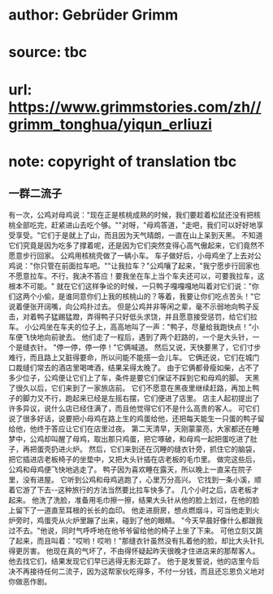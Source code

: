 # author: Gebrüder Grimm
# source: tbc
# url: https://www.grimmstories.com/zh//grimm_tonghua/yiqun_erliuzi
# note: copyright of translation tbc

## 一群二流子 

有一次，公鸡对母鸡说："现在正是核桃成熟的时候，我们要趁着松鼠还没有把核桃全部吃完，赶紧进山去吃个够。""对呀，"母鸡答道，"走吧，我们可以好好地享受享受。"它们于是就上了山，而且因为天气晴朗，一直在山上呆到天黑。
不知道它们究竟是因为吃多了撑着呢，还是因为它们突然变得心高气傲起来，它们竟然不愿意步行回家。
公鸡用核桃壳做了一辆小车。
车子做好后，小母鸡坐了上去对公鸡说："你只管在前面拉车吧。""让我拉车？"公鸡嚷了起来，"我宁愿步行回家也不愿意拉车。不行，我决不答应！要我坐在车上当个车夫还可以，可要我拉车，这根本不可能。"
就在它们这样争论的时候，一只鸭子嘎嘎嘎地叫着对它们说："你们这两个小偷，是谁同意你们上我的核桃山的？等着，我要让你们吃点苦头！"它说着便张开阔嘴，向公鸡扑过去。
但是公鸡并非等闲之辈，毫不示弱地向鸭子反击，对着鸭子猛踢猛蹬，弄得鸭子只好低头求饶，并且愿意接受惩罚，给它们拉车。
小公鸡坐在车夫的位子上，高高地叫了一声："鸭子，尽量给我跑快点！"小车便飞快地向前驶去。
他们走了一程后，遇到了两个赶路的，一个是大头针，一个是缝衣针。
"停一停，停一停！"它俩喊道。
然后又说，天快要黑了，它们寸步难行，而且路上又脏得要命，所以问能不能搭一会儿车。
它俩还说，它们在城门口裁缝们常去的酒店里喝啤酒，结果呆得太晚了。
由于它俩都骨瘦如柴，占不了多少位子，公鸡便让它们上了车，条件是要它们保证不踩到它和母鸡的脚。
天黑了很久以后，它们来到了一家旅店前。
它们不愿意在黑夜里继续赶路，再加上鸭子的脚力又不行，跑起来已经是左摇右摆，它们便进了店里。
店主人起初提出了许多异议，说什么店已经住满了，而且他觉得它们不是什么高贵的客人。
可它们说了很多好话，说要把小母鸡在路上生的鸡蛋给他，还把每天能生一只蛋的鸭子留给他，他终于答应让它们在店里过夜。
第二天清早，天刚蒙蒙亮，大家都还在睡梦中，公鸡却叫醒了母鸡，取出那只鸡蛋，把它啄破，和母鸡一起把蛋吃进了肚子，再把蛋壳扔进火炉。
然后，它们来到还在沉睡的缝衣针旁，抓住它的脑袋，把它插进店老板椅子的坐垫中，又把大头针插在店老板的毛巾里。
做完这些后，公鸡和母鸡便飞快地逃走了。
鸭子因为喜欢睡在露天，所以晚上一直呆在院子里，没有进屋。
它听到公鸡和母鸡逃跑了，心里万分高兴。
它找到一条小溪，顺着它游了下去--这种旅行的方法当然要比拉车快多了。
几个小时之后，店老板才起来。
他洗了洗脸，准备用毛巾擦一擦，结果大头针从他的脸上划过，在他的脸上留下了一道直至耳根的长长的血印。
他走进厨房，想点燃烟斗，可当他走到火炉旁时，鸡蛋壳从火炉里蹦了出来，碰到了他的眼睛。
"今天早晨好像什么都跟我过不去。"他说，同时气呼呼地在他爷爷留给他的椅子上坐了下来。
可他立刻又跳了起来，而且叫着："哎哟！哎哟！"那缝衣针虽然没有扎着他的脸，却比大头针扎得更厉害。
他现在真的气坏了，不由得怀疑起昨天很晚才住进店来的那帮客人。
他去找它们，结果发现它们早已逃得无影无踪了。
他于是发誓说，他的店里今后决不再接待任何二流子，因为这帮家伙吃得多，不付一分钱，而且还忘恩负义地对你做恶作剧。
